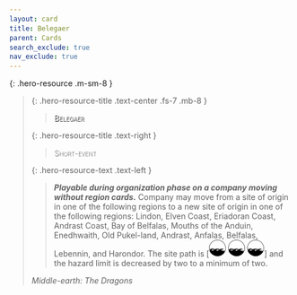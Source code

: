 ```yaml
---
layout: card
title: Belegaer
parent: Cards
search_exclude: true
nav_exclude: true
---
```


<style>
  card-name {
  font-variant: small-caps;
  font-weight: 400;
  color: white;
  text-shadow: 1px 1px 1px #000;
}
  
  card-type {
  font-variant: small-caps;
  font-weight: 200;
  color: white;
  text-shadow: 1px 1px 1px #000;
}  
  
</style>

{: .hero-resource .m-sm-8 }
> {: .hero-resource-title .text-center .fs-7 .mb-8 }
> > <card-name>Belegaer</card-name>
> 
> {: .hero-resource-title .text-right }
> > <card-type>Short-event</card-type>
> 
> {: .hero-resource-text .text-left }
> > _**Playable during organization phase on a company moving without region cards.**_ Company may move from a site of origin in one of the following regions to a new site of origin in one of the following regions: Lindon, Elven Coast, Eriadoran Coast, Andrast Coast, Bay of Belfalas, Mouths of the Anduin, Enedhwaith, Old Pukel-land, Andrast, Anfalas, Belfalas, Lebennin, and Harondor. The site path is \[![](/assets/images/coastalsea.svg) ![](/assets/images/coastalsea.svg) ![](/assets/images/coastalsea.svg)] and the hazard limit is decreased by two to a minimum of two. 
> 
> _Middle-earth: The Dragons_

